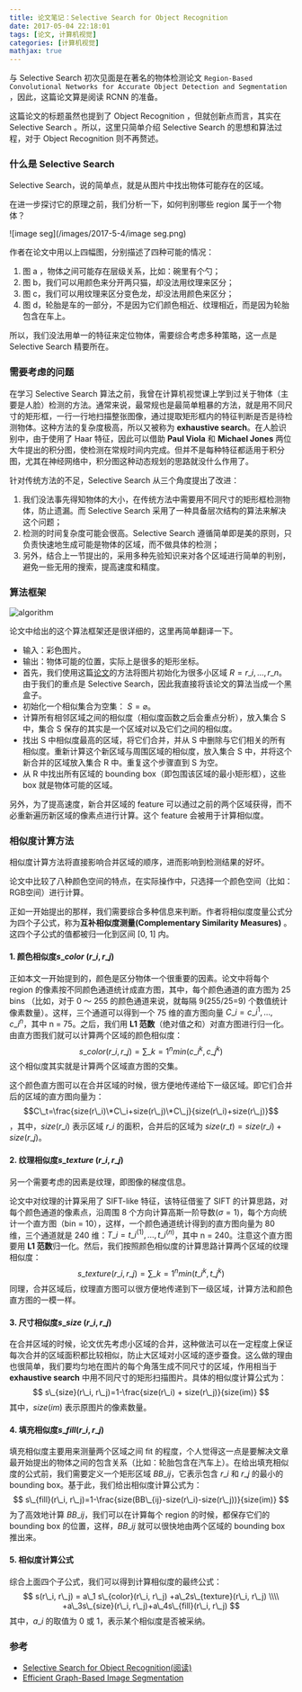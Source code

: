 ```yaml
---
title: 论文笔记：Selective Search for Object Recognition
date: 2017-05-04 22:18:01
tags: [论文, 计算机视觉]
categories: [计算机视觉]
mathjax: true
---
```


与 Selective Search 初次见面是在著名的物体检测论文 `Region-Based Convolutional Networks for Accurate Object Detection and Segmentation` ，因此，这篇论文算是阅读 RCNN 的准备。

这篇论文的标题虽然也提到了 Object Recognition ，但就创新点而言，其实在 Selective Search 。所以，这里只简单介绍 Selective Search 的思想和算法过程，对于 Object Recognition 则不再赘述。

### 什么是 Selective Search

Selective Search，说的简单点，就是从图片中找出物体可能存在的区域。

在进一步探讨它的原理之前，我们分析一下，如何判别哪些 region 属于一个物体？

![image seg](/images/2017-5-4/image seg.png)

<!--more-->

作者在论文中用以上四幅图，分别描述了四种可能的情况：

1. 图 a ，物体之间可能存在层级关系，比如：碗里有个勺；
2. 图 b，我们可以用颜色来分开两只猫，却没法用纹理来区分；
3. 图 c，我们可以用纹理来区分变色龙，却没法用颜色来区分；
4. 图 d，轮胎是车的一部分，不是因为它们颜色相近、纹理相近，而是因为轮胎包含在车上。

所以，我们没法用单一的特征来定位物体，需要综合考虑多种策略，这一点是 Selective Search 精要所在。

### 需要考虑的问题

在学习 Selective Search 算法之前，我曾在计算机视觉课上学到过关于物体（主要是人脸）检测的方法。通常来说，最常规也是最简单粗暴的方法，就是用不同尺寸的矩形框，一行一行地扫描整张图像，通过提取矩形框内的特征判断是否是待检测物体。这种方法的复杂度极高，所以又被称为 **exhaustive search**。在人脸识别中，由于使用了 Haar 特征，因此可以借助 **Paul Viola** 和 **Michael Jones** 两位大牛提出的积分图，使检测在常规时间内完成。但并不是每种特征都适用于积分图，尤其在神经网络中，积分图这种动态规划的思路就没什么作用了。

针对传统方法的不足，Selective Search 从三个角度提出了改进：

1. 我们没法事先得知物体的大小，在传统方法中需要用不同尺寸的矩形框检测物体，防止遗漏。而 Selective Search 采用了一种具备层次结构的算法来解决这个问题；
2. 检测的时间复杂度可能会很高。Selective Search 遵循简单即是美的原则，只负责快速地生成可能是物体的区域，而不做具体的检测；
3. 另外，结合上一节提出的，采用多种先验知识来对各个区域进行简单的判别，避免一些无用的搜索，提高速度和精度。

### 算法框架

![algorithm](/images/2017-5-4/algorithm.png)

论文中给出的这个算法框架还是很详细的，这里再简单翻译一下。

+ 输入：彩色图片。
+ 输出：物体可能的位置，实际上是很多的矩形坐标。
+ 首先，我们使用这篇[论文](http://cs.brown.edu/~pff/segment/)的方法将图片初始化为很多小区域 $R={r\_i, …, r\_n}$。由于我们的重点是 Selective Search，因此我直接将该论文的算法当成一个黑盒子。
+ 初始化一个相似集合为空集： $S=\varnothing$。
+ 计算所有相邻区域之间的相似度（相似度函数之后会重点分析），放入集合 S 中，集合 S 保存的其实是一个区域对以及它们之间的相似度。
+ 找出 S 中相似度最高的区域，将它们合并，并从 S 中删除与它们相关的所有相似度。重新计算这个新区域与周围区域的相似度，放入集合 S 中，并将这个新合并的区域放入集合 R 中。重复这个步骤直到 S 为空。
+ 从 R 中找出所有区域的 bounding box（即包围该区域的最小矩形框），这些 box 就是物体可能的区域。

另外，为了提高速度，新合并区域的 feature 可以通过之前的两个区域获得，而不必重新遍历新区域的像素点进行计算。这个 feature 会被用于计算相似度。

### 相似度计算方法

相似度计算方法将直接影响合并区域的顺序，进而影响到检测结果的好坏。

论文中比较了八种颜色空间的特点，在实际操作中，只选择一个颜色空间（比如：RGB空间）进行计算。

正如一开始提出的那样，我们需要综合多种信息来判断。作者将相似度度量公式分为四个子公式，称为**互补相似度测量(Complementary Similarity Measures)** 。这四个子公式的值都被归一化到区间 [0, 1] 内。

#### 1. 颜色相似度$s\_{color}\ (r\_i, r\_j)$

正如本文一开始提到的，颜色是区分物体一个很重要的因素。论文中将每个 region 的像素按不同颜色通道统计成直方图，其中，每个颜色通道的直方图为 25 bins （比如，对于 0 ～ 255 的颜色通道来说，就每隔 9(255/25=9) 个数值统计像素数量）。这样，三个通道可以得到一个 75 维的直方图向量 $C\_i={c\_{i}^{1}, …, c\_{i}^{n}}$，其中 n = 75。之后，我们用 **L1 范数**（绝对值之和）对直方图进行归一化。由直方图我们就可以计算两个区域的颜色相似度：
$$
s\_{color}(r\_i, r\_j) =\sum\_{k=1}^{n}{min(c\_{i}^{k}, c\_{j}^{k})}
$$
这个相似度其实就是计算两个区域直方图的交集。

这个颜色直方图可以在合并区域的时候，很方便地传递给下一级区域。即它们合并后的区域的直方图向量为：$$C\_t=\frac{size(r\_i)\*C\_i+size(r\_j)\*C\_j}{size(r\_i)+size(r\_j)}$$，其中，$size(r\_i)$ 表示区域 $r\_i$ 的面积，合并后的区域为 $size(r\_t)=size(r\_i)+size(r\_j)$。

#### 2. 纹理相似度$s\_{texture}\ (r\_i, r\_j)$

另一个需要考虑的因素是纹理，即图像的梯度信息。

论文中对纹理的计算采用了 SIFT-like 特征，该特征借鉴了 SIFT 的计算思路，对每个颜色通道的像素点，沿周围 8 个方向计算高斯一阶导数($\sigma = 1$)，每个方向统计一个直方图（bin = 10），这样，一个颜色通道统计得到的直方图向量为 80 维，三个通道就是 240 维：$T\_i={t\_i^(1), …, t\_i^(n)}$，其中 n = 240。注意这个直方图要用 **L1 范数**归一化。然后，我们按照颜色相似度的计算思路计算两个区域的纹理相似度：
$$
s\_{texture}(r\_i, r\_j) =\sum\_{k=1}^{n}{min(t\_{i}^{k}, t\_{j}^{k})}
$$
同理，合并区域后，纹理直方图可以很方便地传递到下一级区域，计算方法和颜色直方图的一模一样。

#### 3. 尺寸相似度$s\_{size}\ (r\_i, r\_j)$

在合并区域的时候，论文优先考虑小区域的合并，这种做法可以在一定程度上保证每次合并的区域面积都比较相似，防止大区域对小区域的逐步蚕食。这么做的理由也很简单，我们要均匀地在图片的每个角落生成不同尺寸的区域，作用相当于 **exhaustive search** 中用不同尺寸的矩形扫描图片。具体的相似度计算公式为：
$$
s\_{size}(r\_i, r\_j)=1-\frac{size(r\_i) + size(r\_j)}{size(im)}
$$
其中，$size(im)$ 表示原图片的像素数量。

#### 4. 填充相似度$s\_{fill}(r\_i, r\_j)$

填充相似度主要用来测量两个区域之间 fit 的程度，个人觉得这一点是要解决文章最开始提出的物体之间的包含关系（比如：轮胎包含在汽车上）。在给出填充相似度的公式前，我们需要定义一个矩形区域 $BB\_{ij}$，它表示包含 $r\_i$ 和 $r\_j$ 的最小的 bounding box。基于此，我们给出相似度计算公式为：
$$
s\_{fill}(r\_i, r\_j)=1-\frac{size(BB\_{ij}-size(r\_i)-size(r\_j))}{size(im)}
$$
为了高效地计算 $BB\_{ij}$，我们可以在计算每个 region 的时候，都保存它们的 bounding box 的位置，这样，$BB\_{ij}$ 就可以很快地由两个区域的 bounding box 推出来。

#### 5. 相似度计算公式

综合上面四个子公式，我们可以得到计算相似度的最终公式：
$$
s(r\_i, r\_j) = a\_1 s\_{color}(r\_i, r\_j) +a\_2s\_{texture}(r\_i, r\_j) \\\\ +a\_3s\_{size}(r\_i, r\_j)+a\_4s\_{fill}(r\_i, r\_j)
$$
其中，$a\_i$ 的取值为 0 或 1，表示某个相似度是否被采纳。



### 参考

+ [Selective Search for Object Recognition(阅读)](http://blog.csdn.net/langb2014/article/details/52575507)
+ [Efficient Graph-Based Image Segmentation](http://cs.brown.edu/~pff/segment/)